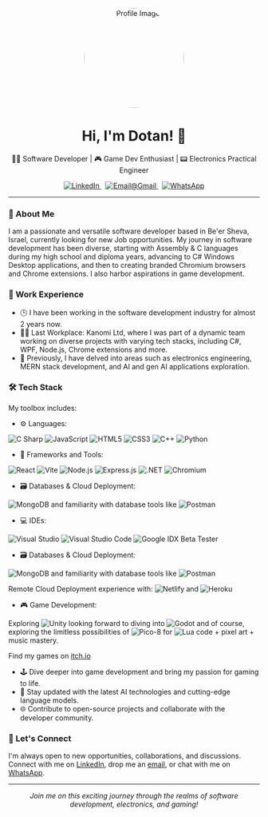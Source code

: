 <!--- My profile README.md -->
<p align="center">
  <img src="https://lh3.googleusercontent.com/a/ACg8ocLbmoZ1wlJXICGqhbWEY95d04aRKRoC8o826XIQNK8neT4=s288-c-no" alt="Profile Image" style="border-radius: 50%;" width="200">
</p>

<h1 align="center">Hi, I'm Dotan! 👋</h1>

<p align="center">👨‍💻 Software Developer | 🎮 Game Dev Enthusiast | 📟 Electronics Practical Engineer</p>

<p align="center">
  <a href="https://www.linkedin.com/in/dotan-veretzky-8102a6206/" target="_blank">
    <img src="https://img.shields.io/badge/LinkedIn-blue?style=flat-square&logo=linkedin&logoColor=white&labelColor=blue" alt="LinkedIn">
    </a> &nbsp;
    <a href="mailto:dotanvg@gmail.com">
      <img src="https://img.shields.io/badge/Gmail-red?style=flat-square&logo=gmail&logoColor=white&labelColor=red" alt="Email@Gmail">
    </a> &nbsp;
    <a href="https://wa.me/972547792350" target="_blank">
      <img src="https://img.shields.io/badge/WhatsApp-25D366?style=flat-square&logo=whatsapp&logoColor=white&labelColor=25D366" alt="WhatsApp">
    </a>
  </p>

---

### 🚀 About Me

I am a passionate and versatile software developer based in Be'er Sheva, Israel, currently looking for new Job opportunities. My journey in software development has been diverse, starting with Assembly & C languages during my high school and diploma years, advancing to C# Windows Desktop applications, and then to creating branded Chromium browsers and Chrome extensions. I also harbor aspirations in game development.

### 💼 Work Experience

- 🕒 I have been working in the software development industry for almost 2 years now.
- 👨‍💻 Last Workplace: Kanomi Ltd, where I was part of a dynamic team working on diverse projects with varying tech stacks, including C#, WPF, Node.js, Chrome extensions and more.
- 🌟 Previously, I have delved into areas such as electronics engineering, MERN stack development, and AI and gen AI applications exploration.

### 🛠️ Tech Stack

My toolbox includes:

- ⚙️ Languages: 

![C Sharp](https://img.shields.io/badge/C%20Sharp-%23239120.svg?style=flat&logo=c&logoColor=white&labelColor=239120&logoWidth=20&logoHeight=20) 
![JavaScript](https://img.shields.io/badge/JavaScript-F7DF1E.svg?style=flat&logo=javascript&logoColor=black&labelColor=F7DF1E&logoWidth=20&logoHeight=20)
![HTML5](https://img.shields.io/badge/HTML5-E34F26.svg?style=flat&logo=html5&logoColor=white&labelColor=E34F26&logoWidth=20&logoHeight=20)
![CSS3](https://img.shields.io/badge/CSS3-1572B6.svg?style=flat&logo=css3&logoColor=white&labelColor=1572B6&logoWidth=20&logoHeight=20)
![C++](https://img.shields.io/badge/C++-00599C.svg?style=flat&logo=c%2B%2B&logoColor=white&labelColor=00599C&logoWidth=20&logoHeight=20)
![Python](https://img.shields.io/badge/Python-3776AB.svg?style=flat&logo=python&logoColor=white&labelColor=3776AB&logoWidth=20&logoHeight=20)

- 🧰 Frameworks and Tools:

![React](https://img.shields.io/badge/React-20232A.svg?style=flat&logo=react&logoColor=61DAFB&labelColor=20232A&logoWidth=20&logoHeight=20)
![Vite](https://img.shields.io/badge/Vite-B73BFE.svg?style=flat&logo=vite&logoColor=white&labelColor=B73BFE&logoWidth=20&logoHeight=20)
![Node.js](https://img.shields.io/badge/Node.js-339933.svg?style=flat&logo=nodedotjs&logoColor=white&labelColor=339933&logoWidth=20&logoHeight=20)
![Express.js](https://img.shields.io/badge/Express.js-000000.svg?style=flat&logo=express&logoColor=white&labelColor=000000&logoWidth=20&logoHeight=20)
 ![.NET](https://img.shields.io/badge/.NET-512BD4.svg?style=flat&logo=.net&logoColor=white&labelColor=512BD4&logoWidth=20&logoHeight=20)
![Chromium](https://img.shields.io/badge/Chromium-4285F4.svg?style=flat&logo=googlechrome&logoColor=white&labelColor=4285F4&logoWidth=20&logoHeight=20)

- 🗃️ Databases & Cloud Deployment:

 ![MongoDB](https://img.shields.io/badge/MongoDB-47A248.svg?style=flat&logo=mongodb&logoColor=white&labelColor=47A248&logoWidth=20&logoHeight=20) and familiarity with database tools like ![Postman](https://img.shields.io/badge/Postman-FF6C37?style=flat&logo=postman&logoColor=white&labelColor=FF6C37&logoWidth=20&logoHeight=20)
 

- 💻 IDEs:

![Visual Studio](https://img.shields.io/badge/-Visual%20Studio-5C2D91.svg?style=flat&logo=visual-studio&logoColor=white&labelColor=5C2D91&logoWidth=20&logoHeight=20)
![Visual Studio Code](https://img.shields.io/badge/-Visual%20Studio%20Code-007ACC.svg?style=flat&logo=visual-studio-code&logoColor=white&labelColor=007ACC&logoWidth=20&logoHeight=20)
![Google IDX Beta Tester](https://img.shields.io/badge/-Google%20IDX%20Beta%20Tester-%234285F4.svg?style=flat&logo=google&logoColor=white&labelColor=4285F4&logoWidth=20&logoHeight=20)

- 🗃️ Databases & Cloud Deployment:

 ![MongoDB](https://img.shields.io/badge/MongoDB-47A248.svg?style=flat&logo=mongodb&logoColor=white&labelColor=47A248&logoWidth=20&logoHeight=20) and familiarity with database tools like ![Postman](https://img.shields.io/badge/Postman-FF6C37?style=flat&logo=postman&logoColor=white&labelColor=FF6C37&logoWidth=20&logoHeight=20)

Remote Cloud Deployment experience with:
 ![Netlify](https://img.shields.io/badge/netlify-%23000000.svg?style=flat&logo=netlify&logoColor=#00C7B7&labelColor=430098&logoWidth=20&logoHeight=20) and
 ![Heroku](https://img.shields.io/badge/Heroku-430098?style=flat&logo=heroku&logoColor=white&labelColor=430098&logoWidth=20&logoHeight=20)
 
- 🎮 Game Development:

 Exploring ![Unity](https://img.shields.io/badge/-Unity-black?style=flat&logo=unity&labelColor=black&logoWidth=20&logoHeight=20) looking forward to diving into ![Godot](https://img.shields.io/badge/-Godot-black?style=flat&logo=godot-engine&labelColor=black&logoWidth=20&logoHeight=20)
and of course, exploring the limitless possibilities of ![Pico-8](https://img.shields.io/badge/Pico--8-8A2BE2?style=flat&logo=https://raw.githubusercontent.com/github/explore/4262c3bd938f34012322129aa29b0e9bd5a1048b/topics/pico-8/pico-8.png&logoColor=white) for ![Lua](https://img.shields.io/badge/Lua-2C2D72?style=flat&logo=lua&logoColor=white) code + pixel art + music mastery.

Find my games on [itch.io](https://dotanvg.itch.io/)


- 🕹️ Dive deeper into game development and bring my passion for gaming to life.
- 🧠 Stay updated with the latest AI technologies and cutting-edge language models.
- 🌐 Contribute to open-source projects and collaborate with the developer community.

### 🤝 Let's Connect

I'm always open to new opportunities, collaborations, and discussions. Connect with me on [LinkedIn](https://www.linkedin.com/in/dotan-v), drop me an [email](mailto:dotanvg@gmail.com), or chat with me on [WhatsApp](https://wa.me/972547792350).

---

<p align="center">
  <i>Join me on this exciting journey through the realms of software development, electronics, and gaming!</i>
</p>
